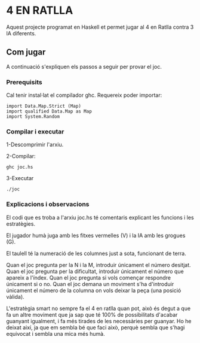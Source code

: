 # 4 EN RATLLA

Aquest projecte programat en Haskell et permet jugar al 4 en Ratlla contra 3 IA diferents. 

## Com jugar

A continuació s'expliquen els passos a seguir per provar el joc.

### Prerequisits

Cal tenir instal·lat el compilador ghc.
Requereix poder importar:

```
import Data.Map.Strict (Map)
import qualified Data.Map as Map
import System.Random
```

### Compilar i executar

1-Descomprimir l'arxiu.


2-Compilar:

```
ghc joc.hs
```

3-Executar
```
./joc
```


### Explicacions i observacions

El codi que es troba a l'arxiu joc.hs té comentaris explicant les funcions i les estratègies.

El jugador humà juga amb les fitxes vermelles (V) i la IA amb les grogues (G).

El taulell té la numeració de les columnes just a sota, funcionant de terra.

Quan el joc pregunta per la N i la M, introduir únicament el número desitjat.
Quan el joc pregunta per la dificultat, introduir únicament el número que apareix a l'índex.
Quan el joc pregunta si vols començar respondre únicament si o no.
Quan el joc demana un moviment s'ha d'introduir únicament el número de la columna on vols deixar la peça (una posició vàlida).

L'estratègia smart no sempre fa el 4 en ratlla quan pot, això és degut a que fa un altre moviment que ja sap que té 100% de possibilitats d'acabar guanyant igualment, i fa més tirades de les necessàries per guanyar. Ho he deixat així, ja que em sembla bé que faci això, perquè sembla que s'hagi equivocat i sembla una mica més humà.



